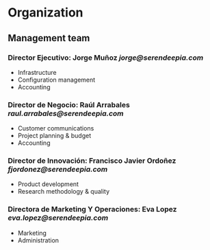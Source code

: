 # Organization

## Management team

### Director Ejecutivo: Jorge Muñoz _jorge@serendeepia.com_
* Infrastructure
* Configuration management
* Accounting

### Director de Negocio: Raúl Arrabales _raul.arrabales@serendeepia.com_
* Customer communications
* Project planning & budget
* Accounting

### Director de Innovación: Francisco Javier Ordoñez _fjordonez@serendeepia.com_
* Product development
* Research methodology & quality

### Directora de Marketing Y Operaciones: Eva Lopez _eva.lopez@serendeepia.com_
* Marketing
* Administration
